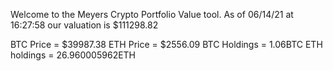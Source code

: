 Welcome to the Meyers Crypto Portfolio Value tool. 
As of 06/14/21 at 16:27:58 our valuation is $111298.82 

BTC Price = $39987.38
 ETH Price = $2556.09
BTC Holdings = 1.06BTC
 ETH holdings = 26.960005962ETH 
